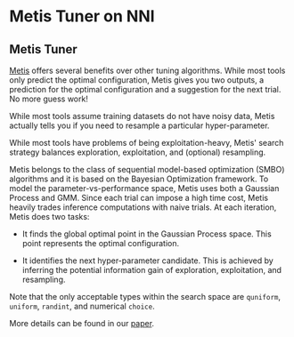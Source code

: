 Metis Tuner on NNI
===

## Metis Tuner

[Metis](https://www.microsoft.com/en-us/research/publication/metis-robustly-tuning-tail-latencies-cloud-systems/) offers several benefits over other tuning algorithms. While most tools only predict the optimal configuration, Metis gives you two outputs, a prediction for the optimal configuration and a suggestion for the next trial. No more guess work!

While most tools assume training datasets do not have noisy data, Metis actually tells you if you need to resample a particular hyper-parameter.

While most tools have problems of being exploitation-heavy, Metis' search strategy balances exploration, exploitation, and (optional) resampling.

Metis belongs to the class of sequential model-based optimization (SMBO) algorithms and it is based on the Bayesian Optimization framework. To model the parameter-vs-performance space, Metis uses both a Gaussian Process and GMM. Since each trial can impose a high time cost, Metis heavily trades inference computations with naive trials. At each iteration, Metis does two tasks:

* It finds the global optimal point in the Gaussian Process space. This point represents the optimal configuration.

* It identifies the next hyper-parameter candidate. This is achieved by inferring the potential information gain of exploration, exploitation, and resampling.

Note that the only acceptable types within the search space are `quniform`, `uniform`, `randint`, and numerical `choice`.

More details can be found in our [paper](https://www.microsoft.com/en-us/research/publication/metis-robustly-tuning-tail-latencies-cloud-systems/).
